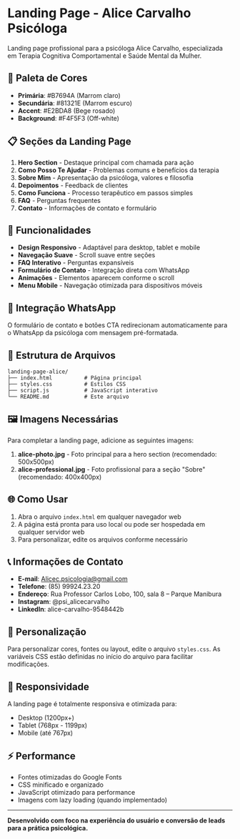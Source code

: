 # Landing Page - Alice Carvalho Psicóloga

Landing page profissional para a psicóloga Alice Carvalho, especializada em Terapia Cognitiva Comportamental e Saúde Mental da Mulher.

## 🎨 Paleta de Cores

- **Primária**: #B7694A (Marrom claro)
- **Secundária**: #81321E (Marrom escuro)
- **Accent**: #E2BDA8 (Bege rosado)
- **Background**: #F4F5F3 (Off-white)

## 📋 Seções da Landing Page

1. **Hero Section** - Destaque principal com chamada para ação
2. **Como Posso Te Ajudar** - Problemas comuns e benefícios da terapia
3. **Sobre Mim** - Apresentação da psicóloga, valores e filosofia
4. **Depoimentos** - Feedback de clientes
5. **Como Funciona** - Processo terapêutico em passos simples
6. **FAQ** - Perguntas frequentes
7. **Contato** - Informações de contato e formulário

## 🚀 Funcionalidades

- **Design Responsivo** - Adaptável para desktop, tablet e mobile
- **Navegação Suave** - Scroll suave entre seções
- **FAQ Interativo** - Perguntas expansíveis
- **Formulário de Contato** - Integração direta com WhatsApp
- **Animações** - Elementos aparecem conforme o scroll
- **Menu Mobile** - Navegação otimizada para dispositivos móveis

## 📱 Integração WhatsApp

O formulário de contato e botões CTA redirecionam automaticamente para o WhatsApp da psicóloga com mensagem pré-formatada.

## 📁 Estrutura de Arquivos

```
landing-page-alice/
├── index.html          # Página principal
├── styles.css          # Estilos CSS
├── script.js           # JavaScript interativo
└── README.md           # Este arquivo
```

## 🖼️ Imagens Necessárias

Para completar a landing page, adicione as seguintes imagens:

1. **alice-photo.jpg** - Foto principal para a hero section (recomendado: 500x500px)
2. **alice-professional.jpg** - Foto profissional para a seção "Sobre" (recomendado: 400x400px)

## 🌐 Como Usar

1. Abra o arquivo `index.html` em qualquer navegador web
2. A página está pronta para uso local ou pode ser hospedada em qualquer servidor web
3. Para personalizar, edite os arquivos conforme necessário

## 📞 Informações de Contato

- **E-mail**: Alicec.psicologia@gmail.com
- **Telefone**: (85) 99924.23.20
- **Endereço**: Rua Professor Carlos Lobo, 100, sala 8 – Parque Manibura
- **Instagram**: @psi_alicecarvalho
- **LinkedIn**: alice-carvalho-9548442b

## 🔧 Personalização

Para personalizar cores, fontes ou layout, edite o arquivo `styles.css`. As variáveis CSS estão definidas no início do arquivo para facilitar modificações.

## 📱 Responsividade

A landing page é totalmente responsiva e otimizada para:
- Desktop (1200px+)
- Tablet (768px - 1199px)
- Mobile (até 767px)

## ⚡ Performance

- Fontes otimizadas do Google Fonts
- CSS minificado e organizado
- JavaScript otimizado para performance
- Imagens com lazy loading (quando implementado)

---

**Desenvolvido com foco na experiência do usuário e conversão de leads para a prática psicológica.**